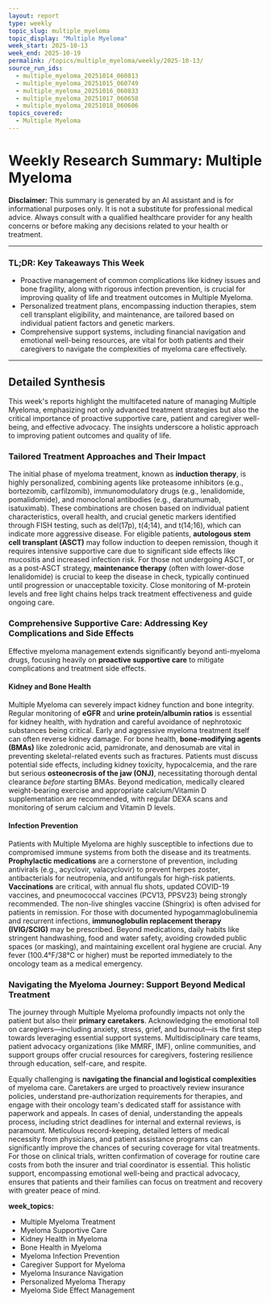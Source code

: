 ```yaml
---
layout: report
type: weekly
topic_slug: multiple_myeloma
topic_display: "Multiple Myeloma"
week_start: 2025-10-13
week_end: 2025-10-19
permalink: /topics/multiple_myeloma/weekly/2025-10-13/
source_run_ids:
  - multiple_myeloma_20251014_060813
  - multiple_myeloma_20251015_060749
  - multiple_myeloma_20251016_060833
  - multiple_myeloma_20251017_060658
  - multiple_myeloma_20251018_060606
topics_covered:
  - Multiple Myeloma
---
```


# Weekly Research Summary: Multiple Myeloma

**Disclaimer:** This summary is generated by an AI assistant and is for informational purposes only. It is not a substitute for professional medical advice. Always consult with a qualified healthcare provider for any health concerns or before making any decisions related to your health or treatment.

---

### **TL;DR: Key Takeaways This Week**

- Proactive management of common complications like kidney issues and bone fragility, along with rigorous infection prevention, is crucial for improving quality of life and treatment outcomes in Multiple Myeloma.
- Personalized treatment plans, encompassing induction therapies, stem cell transplant eligibility, and maintenance, are tailored based on individual patient factors and genetic markers.
- Comprehensive support systems, including financial navigation and emotional well-being resources, are vital for both patients and their caregivers to navigate the complexities of myeloma care effectively.

---

## Detailed Synthesis

This week's reports highlight the multifaceted nature of managing Multiple Myeloma, emphasizing not only advanced treatment strategies but also the critical importance of proactive supportive care, patient and caregiver well-being, and effective advocacy. The insights underscore a holistic approach to improving patient outcomes and quality of life.

### Tailored Treatment Approaches and Their Impact

The initial phase of myeloma treatment, known as **induction therapy**, is highly personalized, combining agents like proteasome inhibitors (e.g., bortezomib, carfilzomib), immunomodulatory drugs (e.g., lenalidomide, pomalidomide), and monoclonal antibodies (e.g., daratumumab, isatuximab). These combinations are chosen based on individual patient characteristics, overall health, and crucial genetic markers identified through FISH testing, such as del(17p), t(4;14), and t(14;16), which can indicate more aggressive disease. For eligible patients, **autologous stem cell transplant (ASCT)** may follow induction to deepen remission, though it requires intensive supportive care due to significant side effects like mucositis and increased infection risk. For those not undergoing ASCT, or as a post-ASCT strategy, **maintenance therapy** (often with lower-dose lenalidomide) is crucial to keep the disease in check, typically continued until progression or unacceptable toxicity. Close monitoring of M-protein levels and free light chains helps track treatment effectiveness and guide ongoing care.

### Comprehensive Supportive Care: Addressing Key Complications and Side Effects

Effective myeloma management extends significantly beyond anti-myeloma drugs, focusing heavily on **proactive supportive care** to mitigate complications and treatment side effects.

#### Kidney and Bone Health

Multiple Myeloma can severely impact kidney function and bone integrity. Regular monitoring of **eGFR** and **urine protein/albumin ratios** is essential for kidney health, with hydration and careful avoidance of nephrotoxic substances being critical. Early and aggressive myeloma treatment itself can often reverse kidney damage. For bone health, **bone-modifying agents (BMAs)** like zoledronic acid, pamidronate, and denosumab are vital in preventing skeletal-related events such as fractures. Patients must discuss potential side effects, including kidney toxicity, hypocalcemia, and the rare but serious **osteonecrosis of the jaw (ONJ)**, necessitating thorough dental clearance *before* starting BMAs. Beyond medication, medically cleared weight-bearing exercise and appropriate calcium/Vitamin D supplementation are recommended, with regular DEXA scans and monitoring of serum calcium and Vitamin D levels.

#### Infection Prevention

Patients with Multiple Myeloma are highly susceptible to infections due to compromised immune systems from both the disease and its treatments. **Prophylactic medications** are a cornerstone of prevention, including antivirals (e.g., acyclovir, valacyclovir) to prevent herpes zoster, antibacterials for neutropenia, and antifungals for high-risk patients. **Vaccinations** are critical, with annual flu shots, updated COVID-19 vaccines, and pneumococcal vaccines (PCV13, PPSV23) being strongly recommended. The non-live shingles vaccine (Shingrix) is often advised for patients in remission. For those with documented hypogammaglobulinemia and recurrent infections, **immunoglobulin replacement therapy (IVIG/SCIG)** may be prescribed. Beyond medications, daily habits like stringent handwashing, food and water safety, avoiding crowded public spaces (or masking), and maintaining excellent oral hygiene are crucial. Any fever (100.4°F/38°C or higher) must be reported immediately to the oncology team as a medical emergency.

### Navigating the Myeloma Journey: Support Beyond Medical Treatment

The journey through Multiple Myeloma profoundly impacts not only the patient but also their **primary caretakers**. Acknowledging the emotional toll on caregivers—including anxiety, stress, grief, and burnout—is the first step towards leveraging essential support systems. Multidisciplinary care teams, patient advocacy organizations (like MMRF, IMF), online communities, and support groups offer crucial resources for caregivers, fostering resilience through education, self-care, and respite.

Equally challenging is **navigating the financial and logistical complexities** of myeloma care. Caretakers are urged to proactively review insurance policies, understand pre-authorization requirements for therapies, and engage with their oncology team's dedicated staff for assistance with paperwork and appeals. In cases of denial, understanding the appeals process, including strict deadlines for internal and external reviews, is paramount. Meticulous record-keeping, detailed letters of medical necessity from physicians, and patient assistance programs can significantly improve the chances of securing coverage for vital treatments. For those on clinical trials, written confirmation of coverage for routine care costs from both the insurer and trial coordinator is essential. This holistic support, encompassing emotional well-being and practical advocacy, ensures that patients and their families can focus on treatment and recovery with greater peace of mind.

**week_topics:**
- Multiple Myeloma Treatment
- Myeloma Supportive Care
- Kidney Health in Myeloma
- Bone Health in Myeloma
- Myeloma Infection Prevention
- Caregiver Support for Myeloma
- Myeloma Insurance Navigation
- Personalized Myeloma Therapy
- Myeloma Side Effect Management
